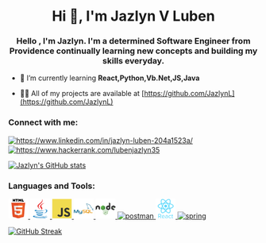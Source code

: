 <h1 align="center">Hi 👋, I'm Jazlyn V Luben</h1>
<h3 align="center">Hello , I'm Jazlyn. I'm a determined Software Engineer from Providence continually learning new concepts and building my skills everyday.</h3>

- 🌱 I’m currently learning **React,Python,Vb.Net,JS,Java**

- 👨‍💻 All of my projects are available at [https://github.com/JazlynL](https://github.com/JazlynL)


<h3 align="left">Connect with me:</h3>
<p align="left">
<a href="https://www.linkedin.com/in/jazlyn-luben-204a1523a/" target="blank"><img align="center" src="https://raw.githubusercontent.com/rahuldkjain/github-profile-readme-generator/master/src/images/icons/Social/linked-in-alt.svg" alt="https://www.linkedin.com/in/jazlyn-luben-204a1523a/" height="30" width="40" /></a>
<a href="https://www.hackerrank.com/lubenjazlyn35" target="blank"><img align="center" src="https://raw.githubusercontent.com/rahuldkjain/github-profile-readme-generator/master/src/images/icons/Social/hackerrank.svg" alt="https://www.hackerrank.com/lubenjazlyn35" height="30" width="40" /></a>
</p>

[![Jazlyn's GitHub stats](https://github-readme-stats.vercel.app/api?username=JazlynL)](https://github.com/anuraghazra/github-readme-stats)

<h3 align="left">Languages and Tools:</h3>
<p align="left"> <a href="https://www.w3.org/html/" target="_blank" rel="noreferrer"> <img src="https://raw.githubusercontent.com/devicons/devicon/master/icons/html5/html5-original-wordmark.svg" alt="html5" width="40" height="40"/> </a> <a href="https://www.java.com" target="_blank" rel="noreferrer"> <img src="https://raw.githubusercontent.com/devicons/devicon/master/icons/java/java-original.svg" alt="java" width="40" height="40"/> </a> <a href="https://developer.mozilla.org/en-US/docs/Web/JavaScript" target="_blank" rel="noreferrer"> <img src="https://raw.githubusercontent.com/devicons/devicon/master/icons/javascript/javascript-original.svg" alt="javascript" width="40" height="40"/> </a> <a href="https://www.mysql.com/" target="_blank" rel="noreferrer"> <img src="https://raw.githubusercontent.com/devicons/devicon/master/icons/mysql/mysql-original-wordmark.svg" alt="mysql" width="40" height="40"/> </a> <a href="https://nodejs.org" target="_blank" rel="noreferrer"> <img src="https://raw.githubusercontent.com/devicons/devicon/master/icons/nodejs/nodejs-original-wordmark.svg" alt="nodejs" width="40" height="40"/> </a> <a href="https://postman.com" target="_blank" rel="noreferrer"> <img src="https://www.vectorlogo.zone/logos/getpostman/getpostman-icon.svg" alt="postman" width="40" height="40"/> </a> <a href="https://reactjs.org/" target="_blank" rel="noreferrer"> <img src="https://raw.githubusercontent.com/devicons/devicon/master/icons/react/react-original-wordmark.svg" alt="react" width="40" height="40"/> </a> <a href="https://spring.io/" target="_blank" rel="noreferrer"> <img src="https://www.vectorlogo.zone/logos/springio/springio-icon.svg" alt="spring" width="40" height="40"/> </a> </p
  
  [![GitHub Streak](http://github-readme-streak-stats.herokuapp.com?user=JazlynL&theme=github-dark-blue&hide_border=true)](https://git.io/streak-stats)

  
